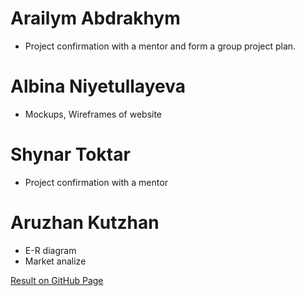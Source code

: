 # Arailym Abdrakhym 
+ Project confirmation with a mentor and form a group project plan.
# Albina Niyetullayeva
* Mockups, Wireframes of website
# Shynar Toktar
* Project confirmation with a mentor
# Aruzhan Kutzhan
* E-R diagram
* Market analize

[Result on GitHub Page](https://github.com/SuleymanDemirelKazakhstan/diploma-project-april/blob/main/README.md)
